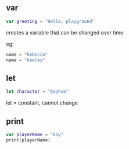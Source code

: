 ## var
```swift
var greeting = "Hello, playground"
```

creates a variable that can be changed over time

eg:
```swift
name = "Rebecca"
name = "Keeley"
```

## let
```swift
let character = "Daphne"
```

let = constant, cannot change

## print
```swift
var playerName = "Roy"
print(playerName)
```
